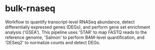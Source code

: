 # bulk-rnaseq
Workflow to quantify transcript-level RNASeq abundance, detect differentially expressed genes (DEGs), and perform gene set enrichment analysis ('GSEA'). This pipeline uses 'STAR' to map FASTQ reads to the reference genome, 'Salmon' to perform BAM-level quantification, and 'DESeq2' to normalize counts and detect DEGs.
